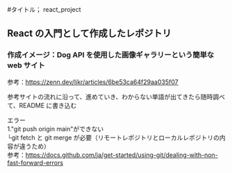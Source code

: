 #タイトル； react_project

## React の入門として作成したレポジトリ

### 作成イメージ：Dog API を使用した画像ギャラリーという簡単な web サイト
参考：https://zenn.dev/likr/articles/6be53ca64f29aa035f07

参考サイトの流れに沿って、進めていき、わからない単語が出てきたら随時調べて、README に書き込む

エラー <br>
1."git push origin main"ができない <br>
└git fetch と git merge が必要（リモートレポジトリとローカルレポジトリの内容が違うため） <br>
参考：https://docs.github.com/ja/get-started/using-git/dealing-with-non-fast-forward-errors <br>
